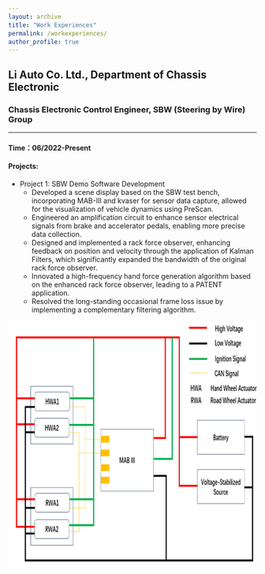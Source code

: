 ```yaml
---
layout: archive
title: "Work Experiences"
permalink: /workexperiences/
author_profile: true
---
```


## Li Auto Co. Ltd., Department of Chassis Electronic
### Chassis Electronic Control Engineer, SBW (Steering by Wire) Group   
------
#### Time：06/2022-Present
#### Projects:
* Project 1: SBW Demo Software Development
  * Developed a scene display based on the SBW test bench, incorporating MAB-III and kvaser for sensor data capture, allowed for the visualization of vehicle dynamics using PreScan.
  * Engineered an amplification circuit to enhance sensor electrical signals from brake and accelerator pedals, enabling more precise data collection.
  * Designed and implemented a rack force observer, enhancing feedback on position and velocity through the application of Kalman Filters, which significantly expanded the bandwidth of the original rack force observer.
  * Innovated a high-frequency hand force generation algorithm based on the enhanced rack force observer, leading to a PATENT application.
  * Resolved the long-standing occasional frame loss issue by implementing a complementary filtering algorithm.
<p align="center">
<img src="../images/SBW.png"  width = "800" height = "500"/>
</p>
